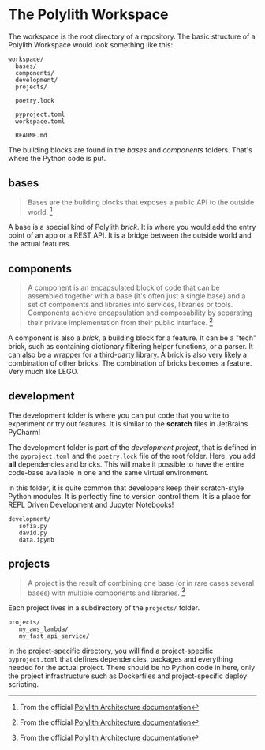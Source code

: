 # The Polylith Workspace

The  workspace is the root directory of a repository.
The basic structure of a Polylith Workspace would look something like this:

``` shell
workspace/
  bases/
  components/
  development/
  projects/
  
  poetry.lock

  pyproject.toml
  workspace.toml
  
  README.md
```

The building blocks are found in the _bases_ and _components_ folders. That's where the Python code is put.

## bases
> Bases are the building blocks that exposes a public API to the outside world. [^1]

A base is a special kind of Polylith _brick_. It is where you would add the entry point of an app or a REST API.
It is a bridge between the outside world and the actual features.

## components
> A component is an encapsulated block of code that can be assembled together with a base (it's often just a single base) and a set of components and libraries into services, libraries or tools. Components achieve encapsulation and composability by separating their private implementation from their public interface. [^1]

A component is also a _brick_, a building block for a feature. 
It can be a "tech" brick, such as containing dictionary filtering helper functions, or a parser.
It can also be a wrapper for a third-party library. A brick is also very likely a combination of other bricks.
The combination of bricks becomes a feature. Very much like LEGO.

## development
The development folder is where you can put code that you write to experiment or try out features.
It is similar to the __scratch__ files in JetBrains PyCharm!

The development folder is part of the _development project_, that is defined in the `pyproject.toml` and the `poetry.lock` file of the root folder.
Here, you add __all__ dependencies and bricks. This will make it possible to have the entire code-base available in one and the same virtual environment.

In this folder, it is quite common that developers keep their scratch-style Python modules. It is perfectly fine to version control them.
It is a place for REPL Driven Development and Jupyter Notebooks!


``` shell
development/
   sofia.py
   david.py
   data.ipynb
```

## projects
> A project is the result of combining one base (or in rare cases several bases) with multiple components and libraries. [^1]

Each project lives in a subdirectory of the `projects/` folder.

``` shell
projects/
   my_aws_lambda/
   my_fast_api_service/
```

In the project-specific directory, you will find a project-specific `pyproject.toml` that defines dependencies, packages and everything needed for the actual project.
There should be no Python code in here, only the project infrastructure such as Dockerfiles and project-specific deploy scripting.

[^1]: From the official [Polylith Architecture documentation](https://polylith.gitbook.io/polylith/)
